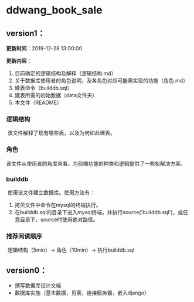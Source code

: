 # ddwang_book_sale

## version1：

**更新时间**：2019-12-28 13:00:00

**更新内容**：

1. 目前确定的逻辑结构及解释（逻辑结构.md）
2. 关于数据库使用者的角色说明，及各角色对应可能需实现的功能（角色.md）
3. 建表命令（builddb.sql）
4. 建表所需的初始数据（data文件夹）
5. 本文件（README）



### 逻辑结构

​	该文件解释了现有哪些表，以及为何如此建表。

### 角色

​	该文件从使用者的角度来看，为前端功能的种类和逻辑提供了一些拟解决方案。

### builddb

​	使用该文件建立数据库。使用方法有：

1. 拷贝文件中命令在mysql的终端执行。
2. 在builddb.sql的目录下进入mysql终端，并执行source('builddb.sql')，或任意目录下，source时使用绝对路径。

### 推荐阅读顺序

​	逻辑结构（5min）-> 角色（10min）-> 执行builddb.sql

## version0：

* 撰写数据库设计文档
* 数据库实施（基本数据，见表，连接服务器，嵌入django）
